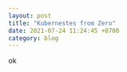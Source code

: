 ```yaml
---
layout: post
title: "Kubernestes from Zero"
date: 2021-07-24 11:24:45 +0700
category: blog
---
```

ok
